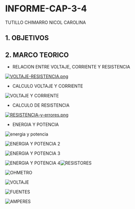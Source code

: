 # INFORME-CAP-3-4
 
TUTILLO CHIMARRO NICOL CAROLINA  
<h2><b>1. OBJETIVOS</b></h2>



<h2><b>2. MARCO TEORICO</b></h2>

  - RELACION ENTRE VOLTAJE, CORRIENTE Y RESISTENCIA 
  
[![VOLTAJE-RESISTENCIA.png](https://i.postimg.cc/4xTsRpcv/VOLTAJE-RESISTENCIA.png)](https://postimg.cc/BXNdxLMt)

  - CALCULO VOLTAJE Y CORRIENTE 

![VOLTAJE Y CORRIENTE ](https://user-images.githubusercontent.com/105675032/171858664-affb1007-03b4-40e6-9e7a-3a85a570e482.png)


  - CALCULO DE RESISTENCIA 

[![RESISTENCIA-y-errores.png](https://i.postimg.cc/R0QvCdfQ/RESISTENCIA-y-errores.png)](https://postimg.cc/LqXcNzxn)

  - ENERGIA Y POTENCIA 

![energia y potencia ](https://user-images.githubusercontent.com/105675032/171801673-53f8cace-ad83-4ec4-ac79-7414682d0e6b.png)

  
![ENERGIA Y POTENCIA 2](https://user-images.githubusercontent.com/105675032/171801679-c49676f2-4062-4086-b69f-9908efdc8f42.png)


![ENERGIA Y POTENCIA 3 ](https://user-images.githubusercontent.com/105675032/171801687-950696f8-4f30-489a-8428-3faf28018e90.png)


![ENERGIA Y POTENCIA 4](https://user-images.githubusercontent.com/105675032/171801691-d6b195a2-64ff-4ac7-bbce-1ed9ed454589.png)![RESISTORES](https://user-images.githubusercontent.com/105675032/171801699-08f9ee9b-49f2-4a21-9659-10070445ee2e.png)


![OHMETRO](https://user-images.githubusercontent.com/105675032/171801723-1e721490-832a-4c1e-ba47-bb0b31070eae.png)

![VOLTAJE ](https://user-images.githubusercontent.com/105675032/171801857-fc321889-ed80-440d-9116-f910136341dc.png)

![FUENTES](https://user-images.githubusercontent.com/105675032/171801866-a18f67db-9d7b-43b4-88d3-41e39b80a44c.png)

![AMPERES](https://user-images.githubusercontent.com/105675032/171801883-6a1f7641-7a45-4591-9f75-9a49a8a92600.png)
